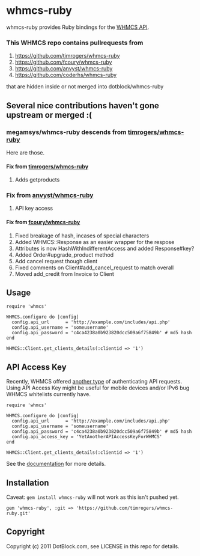 # whmcs-ruby

whmcs-ruby provides Ruby bindings for the [WHMCS API](http://wiki.whmcs.com/API:Functions).

### This WHMCS repo contains pullrequests from

1. https://github.com/timrogers/whmcs-ruby
2. https://github.com/fcoury/whmcs-ruby
3. https://github.com/anvyst/whmcs-ruby
4. https://github.com/coderhs/whmcs-ruby

that are hidden inside or not merged into dotblock/whmcs-ruby

## Several nice contributions haven't gone upstream or merged :(

### megamsys/whmcs-ruby descends from [timrogers/whmcs-ruby](https://github.com/timrogers/whmcs-ruby)

Here are those.

#### Fix from [timrogers/whmcs-ruby](https://github.com/timrogers/whmcs-ruby/commit/4e5406158ebbcdfdd505aa485822be80930cadfd)
1. Adds getproducts


### Fix from [anvyst/whmcs-ruby](https://github.com/anvyst/whmcs-ruby)
1. API key access

#### Fix from [fcoury/whmcs-ruby](https://github.com/dotblock/whmcs-ruby/compare/master...fcoury:master)
1. Fixed breakage of hash, incases of special characters
2. Added WHMCS::Response as an easier wrapper for the respose
3. Attributes is now HashWithIndifferentAccess and added Response#key?
4. Added Order#upgrade_product method
5. Add cancel request though client
6. Fixed comments on Client#add_cancel_request to match overall
7. Moved add_credit from Invoice to Client


## Usage

    require 'whmcs'

    WHMCS.configure do |config|
      config.api_url      = 'http://example.com/includes/api.php'
      config.api_username = 'someusername'
      config.api_password = 'c4ca4238a0b923820dcc509a6f75849b' # md5 hash
    end

    WHMCS::Client.get_clients_details(:clientid => '1')

## API Access Key

Recently, WHMCS offered [another type](http://docs.whmcs.com/API:Access_Keys) of authenticating API requests.
Using API Access Key might be useful for mobile devices and/or IPv6 bug WHMCS whitelists currently have.

	require 'whmcs'

    WHMCS.configure do |config|
      config.api_url      = 'http://example.com/includes/api.php'
      config.api_username = 'someusername'
      config.api_password = 'c4ca4238a0b923820dcc509a6f75849b' # md5 hash
      config.api_access_key = 'YetAnotherAPIAccessKeyForWHMCS'
    end

    WHMCS::Client.get_clients_details(:clientid => '1')


See the [documentation](http://dotblock.github.com/whmcs-ruby/) for more
details.


## Installation

Caveat: `gem install whmcs-ruby` will not work as this isn't pushed yet.


    gem 'whmcs-ruby', :git => 'https://github.com/timrogers/whmcs-ruby.git'


## Copyright

Copyright (c) 2011 DotBlock.com, see LICENSE in this repo for details.
